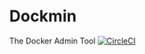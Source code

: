 # Dockmin
The Docker Admin Tool
[![CircleCI](https://circleci.com/gh/TLyngeJ/dockmin.svg?style=svg)](https://circleci.com/gh/TLyngeJ/dockmin)